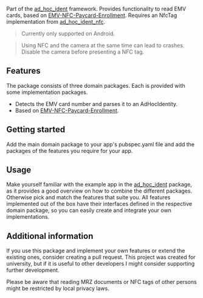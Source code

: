 Part of the [ad\_hoc\_ident](https://pub.dev/packages/ad_hoc_ident) framework.
Provides functionality to read EMV cards, 
based on [EMV-NFC-Paycard-Enrollment](https://github.com/devnied/EMV-NFC-Paycard-Enrollment).
Requires an NfcTag implementation from [ad\_hoc\_ident\_nfc](https://pub.dev/packages/ad_hoc_ident_nfc).

> Currently only supported on Android.

> Using NFC and the camera at the same time can lead to crashes.
> Disable the camera before presenting a NFC tag.

## Features
The package consists of three domain packages. Each is provided with some implementation packages.
* Detects the EMV card number and parses it to an AdHocIdentity.
* Based on [EMV-NFC-Paycard-Enrollment](https://github.com/devnied/EMV-NFC-Paycard-Enrollment).


## Getting started

Add the main domain package to your app's pubspec.yaml file and
add the packages of the features you require for your app.

## Usage

Make yourself familiar with the example app in the
[ad\_hoc\_ident](https://pub.dev/packages/ad_hoc_ident) package,
as it provides a good overview on how to combine the different packages.
Otherwise pick and match the features that suite you.
All features implemented out of the box have their interfaces defined in the respective
domain package, so you can easily create and integrate your own implementations.

## Additional information

If you use this package and implement your own features or extend the existing ones,
consider creating a pull request. This project was created for university, but if it is useful
to other developers I might consider supporting further development.

Please be aware that reading MRZ documents or NFC tags of other persons might be restricted by
local privacy laws.
